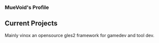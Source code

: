 ### MueVoid's Profile

## Current Projects
Mainly vinox an opensource gles2 framework for gamedev and tool dev.
